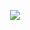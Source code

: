 <p align="center">
<img src="https://github.com/ikozhuhar/Linux_CookBook/blob/main/img/Docker-in-practice.jpg">
</p>

